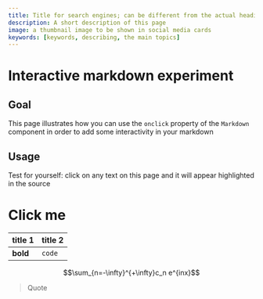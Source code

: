 ```yaml
---
title: Title for search engines; can be different from the actual heading
description: A short description of this page
image: a thumbnail image to be shown in social media cards
keywords: [keywords, describing, the main topics]
---
```

# Interactive markdown experiment
## Goal
This page illustrates how you can use the `onclick` property of the `Markdown` component in order to add some interactivity in your markdown

## Usage
Test for yourself: click on any text on this page and it will appear highlighted in the source


# Click me

| title 1 | title 2 |
| ------- | ------- |
| **bold**|  `code` |

$$\sum_{n=-\infty}^{+\infty}c_n e^{inx}$$

> Quote
